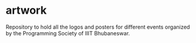 # artwork

Repository to hold all the logos and posters for different events organized by the Programming Society of IIIT Bhubaneswar.
